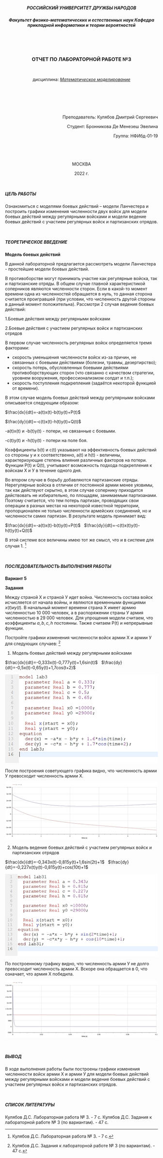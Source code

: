 <div align="center">

##### РОССИЙСКИЙ УНИВЕРСИТЕТ ДРУЖБЫ НАРОДОВ

##### Факультет физико-математических и естественных наук Кафедра прикладной информатики и теории вероятностей
&nbsp;

&nbsp;
&nbsp;
&nbsp;

### ОТЧЕТ ПО ЛАБОРАТОРНОЙ РАБОТЕ №3

&nbsp;

дисциплина: <ins>*Математическое моделирование*</ins>


&nbsp;
<div align="right">
&nbsp;

&nbsp;

Преподаватель: Кулябов Дмитрий Сергеевич

Студент: Бронникова Де Менезеш Эвелина

Группа: НФИбд-01-19


&nbsp;

<div align="center">
&nbsp;
&nbsp;

МОСКВА

2022 г.

<div align="left">
&nbsp;

##### ЦЕЛЬ РАБОТЫ
Ознакомиться с моделями боевых действий – модели Ланчестера и построить графики изменения численности двух войск для модели боевых действий между регулярными войсками и модели ведение боевых действий с участием регулярных войск и партизанских отрядов.

&nbsp;

##### ТЕОРЕТИЧЕСКОЕ ВВЕДЕНИЕ

**Модель боевых действий**

В данной лабораторной предлагается рассмотреть   модели Ланчестера - простейшие модели боевых действий. 

В противоборстве могут принимать участие как регулярные войска, 
так и партизанские отряды. В общем случае главной характеристикой соперников 
являются численности сторон. Если в какой-то момент времени одна из 
численностей обращается в нуль, то данная сторона считается проигравшей (при условии, что численность другой стороны в данный момент положительна).
Рассмотри 2 случая ведения боевых действий:

1.Боевые действия между регулярными войсками

2.Боевые действия с участием регулярных войск и партизанских 
отрядов 

В первом случае численность регулярных войск определяется тремя 
факторами:
* скорость уменьшения численности войск из-за причин, не связанных с 
боевыми действиями (болезни, травмы, дезертирство);
* скорость потерь, обусловленных боевыми действиями 
противоборствующих сторон (что связанно с качеством стратегии, 
уровнем вооружения, профессионализмом солдат и т.п.);
* скорость поступления подкрепления (задаётся некоторой функцией от 
времени).

В этом случае модель боевых действий между регулярными войсками описывается следующим образом:

$\frac{dx}{dt}=-a(t)x(t)-b(t)y(t)+P(t)$
&nbsp;

$\frac{dy}{dt}=-c(t)x(t)-h(t)y(t)+Q(t)$

-a(t)x(t) и -b(t)y(t) - потери, не связанные с боевыми. 

-c(t)y(t) и -h(t)y(t) - потери на поле боя. 

Коэффициенты b(t) и c(t) указывают на эффективность боевых действий со 
стороны у и х соответственно, a(t) и h(t) - величины, характеризующие степень 
влияния различных факторов на потери. Функции P(t) и Q(t), учитывают возможность подхода подкрепления к войскам Х и У в течение одного дня.

Во втором случае в борьбу добавляются партизанские отряды. Нерегулярные 
войска в отличии от постоянной армии менее уязвимы, так как действуют скрытно, 
в этом случае сопернику приходится действовать не избирательно, по площадям, занимаемым партизанами. Поэтому считается, что тем потерь партизан, проводящих свои операции в разных местах на некоторой известной территории, пропорционален не только численности армейских соединений, но и численности самих партизан. В результате модель принимает вид:

$\frac{dx}{dt}=-a(t)x(t)-b(t)y(t)+P(t)$
&nbsp;
$\frac{dy}{dt}=-c(t)x(t)y(t)-h(t)y(t)+Q(t)$

В этой системе все величины имею тот же смысл, что и в системе для случая 1. [^1]



&nbsp;

##### ПОСЛЕДОВАТЕЛЬНОСТЬ ВЫПОЛНЕНИЯ РАБОТЫ

**Вариант 5**

**Задания**

Между страной Х и страной У идет война. Численность состава войск исчисляется от начала войны, и являются временными функциями $x(t) и y(t)$. В начальный момент времени страна Х имеет армию численностью 10 000 человек, а 
в распоряжении страны У армия численностью в 29 000 человек. Для упрощения 
модели считаем, что коэффициенты $a, b, c, h$
постоянны. Также считаем P(t) и непрерывные функции.

Постройте графики изменения численности войск армии Х и армии У для следующих случаев: [^2]

1. Модель боевых действий между регулярными войсками

$\frac{dx}{dt}=-0,333x(t)-0,777y(t)+1,6sin(t)$
&nbsp;
$\frac{dy}{dt}=-0,5x(t)-0,65y(t)+1,7cos(t+2)$

![Рис.1.1 Описание модели боевых действий между регулярными войсками в OpenModelica](MMLab3Pictures/1.1.JPG)

После построения советующего графика видно, что численность армии У превосходит численность армии Х.

![Рис.1.2 График изменения численности войск армии Х и армии У в случае боевых действий между регулярными войсками](MMLab3Pictures/1.2.JPG)

2. Модель ведение боевых действий с участием регулярных войск и партизанских отрядов

$\frac{dx}{dt}=-0,343x(t)-0,815y(t)+1,6sin(2t)+1$
&nbsp;
$\frac{dy}{dt}=-0,227x(t)y(t)-0,815y(t)+cos(10t)+1$

![Рис.2.1 Описание модели боевых действий с участием регулярных войск и партизанских отрядов в OpenModelica](MMLab3Pictures/2.1.JPG)

По построенному графику видно, что численность армии У не долго превосходит численность армии Х. Вскоре она обращается в 0, что означает, что армия Х победила.

![Рис.2.2 График изменения численности войск армии Х и армии У в случае боевых действий с участием регулярных войск и партизанских отрядов](MMLab3Pictures/2.2.JPG)

&nbsp;
##### ВЫВОД

В ходе выполнения работы были построены графики изменения численности войск армии Х и армии У для модели боевых действий между регулярными войсками и модели ведение боевых действий с участием регулярных войск и партизанских отрядов.

&nbsp;
##### СПИСОК ЛИТЕРАТУРЫ
Кулябов Д.С. Лабораторная работа № 3. - 7 c.
Кулябов Д.С. Задания к лабораторной работе № 3 (по вариантам). - 47 c.

[^1]:Кулябов Д.С. Лабораторная работа № 3. - 7 c.

[^2]:Кулябов Д.С. Задания к лабораторной работе № 3 (по вариантам). - 47 c.

